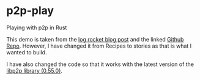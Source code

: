 # p2p-play
Playing with p2p in Rust

This demo is taken from the [log rocket blog post](https://blog.logrocket.com/libp2p-tutorial-build-a-peer-to-peer-app-in-rust/) and the linked [Github Repo](https://github.com/zupzup/rust-peer-to-peer-example).  However, I have changed it from Recipes to stories as that is what I wanted to build.

I have also changed the code so that it works with the latest version of the [libp2p library (0.55.0)](https://github.com/libp2p/rust-libp2p/releases/tag/v0.55.0).



